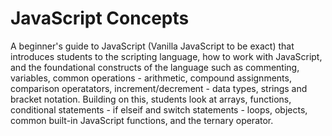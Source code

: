 # JavaScript Concepts

A beginner's guide to JavaScript (Vanilla JavaScript to be exact) that introduces students to the scripting language, how to work with JavaScript, and the foundational constructs of the language such as commenting, variables, common operations - arithmetic, compound assignments, comparison operatators, increment/decrement - data types, strings and bracket notation. Building on this, students look at arrays, functions, conditional statements - if elseif and switch statements - loops, objects, common built-in JavaScript functions, and the ternary operator.
